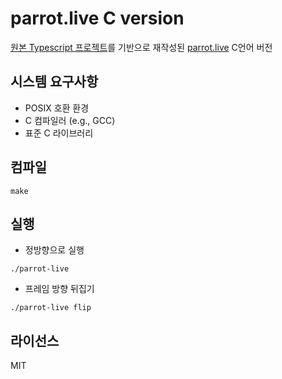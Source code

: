 # parrot.live C version

[원본 Typescript 프로젝트](https://github.com/vientorepublic/parrot.live)를 기반으로 재작성된 [parrot.live](https://github.com/hugomd/parrot.live) C언어 버전

## 시스템 요구사항

- POSIX 호환 환경
- C 컴파일러 (e.g., GCC)
- 표준 C 라이브러리

## 컴파일

```
make
```

## 실행

- 정방향으로 실행

```
./parrot-live
```

- 프레임 방향 뒤집기

```
./parrot-live flip
```

## 라이선스

MIT
